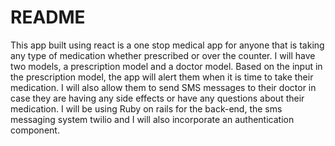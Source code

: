 # README


This app built using react is a one stop medical app for anyone that is taking any type of medication whether prescribed or over the counter. I will have two models, a prescription model and a doctor model. Based on the input in the prescription model, the app will alert them when it is time to take their medication. I will also allow them to send SMS messages to their doctor in case they are having any side effects or have any questions about their medication. I will be using Ruby on rails for the back-end, the sms messaging system twilio and I will also incorporate an authentication component.
